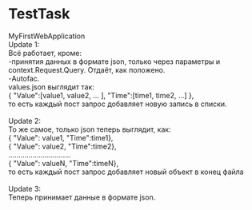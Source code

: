 # TestTask
MyFirstWebApplication<br>
Update 1:<br>
Всё работает, кроме:<br>
	-принятия данных в формате json, только через параметры и context.Request.Query. Отдаёт, как положено.<br>
	-Autofac.<br>
values.json выглядит так:<br>
	{ "Value":[value1, value2, ... ], "Time":[time1, time2, ...] },<br>
	то есть каждый пост запрос добавляет новую запись в списки.<br><br>
Update 2:<br>
То же самое, только json теперь выглядит, как:<br>
{ "Value": value1, "Time":time1},<br>
{ "Value": value2, "Time":time2},<br>
...............................<br>
{ "Value": valueN, "Time":timeN},<br>
то есть каждый пост запрос добавляет новый объект в конец файла<br><br>
Update 3:<br>
Теперь принимает данные в формате json.
